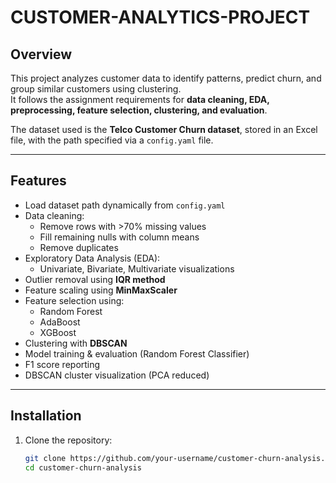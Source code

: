 # CUSTOMER-ANALYTICS-PROJECT

## Overview
This project analyzes customer data to identify patterns, predict churn, and group similar customers using clustering.  
It follows the assignment requirements for **data cleaning, EDA, preprocessing, feature selection, clustering, and evaluation**.

The dataset used is the **Telco Customer Churn dataset**, stored in an Excel file, with the path specified via a `config.yaml` file.

---

## Features
- Load dataset path dynamically from `config.yaml`
- Data cleaning:
  - Remove rows with >70% missing values
  - Fill remaining nulls with column means
  - Remove duplicates
- Exploratory Data Analysis (EDA):
  - Univariate, Bivariate, Multivariate visualizations
- Outlier removal using **IQR method**
- Feature scaling using **MinMaxScaler**
- Feature selection using:
  - Random Forest
  - AdaBoost
  - XGBoost
- Clustering with **DBSCAN**
- Model training & evaluation (Random Forest Classifier)
- F1 score reporting
- DBSCAN cluster visualization (PCA reduced)


---

## Installation
1. Clone the repository:
   ```bash
   git clone https://github.com/your-username/customer-churn-analysis.git
   cd customer-churn-analysis

   

